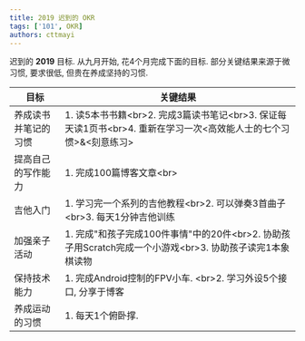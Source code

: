 ```yaml
---
title: 2019 迟到的 OKR
tags: ['101', OKR]
authors: cttmayi
---
```


迟到的 **2019** 目标. 从九月开始, 花4个月完成下面的目标.
部分关键结果来源于微习惯, 要求很低, 但贵在养成坚持的习惯.

| 目标 | 关键结果 |
| --- | --- |
| 养成读书并笔记的习惯 | 1. 读5本书书籍\<br\>2. 完成3篇读书笔记\<br\>3. 保证每天读1页书\<br\>4. 重新在学习一次\<高效能人士的七个习惯\>&\<刻意练习\>  |
| 提高自己的写作能力 | 1. 完成100篇博客文章\<br\> |
| 吉他入门 | 1. 学习完一个系列的吉他教程\<br\>2. 可以弹奏3首曲子\<br\>3. 每天1分钟吉他训练 |
| 加强亲子活动 | 1. 完成"和孩子完成100件事情"中的20件\<br\>2. 协助孩子用Scratch完成一个小游戏\<br\>3. 协助孩子读完1本象棋读物 |
| 保持技术能力 | 1. 完成Android控制的FPV小车. \<br\>2. 学习外设5个接口, 分享于博客  |
| 养成运动的习惯 | 1. 每天1个俯卧撑. |